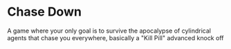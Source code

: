 # Chase Down
 A game where your only goal is to survive the apocalypse of cylindrical agents that chase you everywhere, basically a "Kill Pill" advanced knock off
